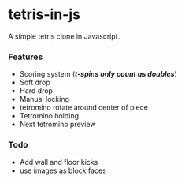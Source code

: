 # tetris-in-js
A simple tetris clone in Javascript.
### Features
- Scoring system (___t-spins only count as doubles___)
- Soft drop
- Hard drop
- Manual locking
- tetromino rotate around center of piece
- Tetromino holding
- Next tetromino preview
### Todo
- Add wall and floor kicks
- use images as block faces

